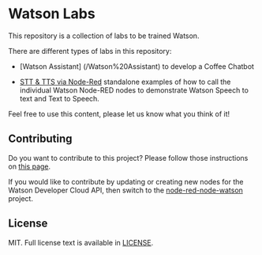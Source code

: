 # Watson Labs

This repository is a collection of labs to be trained Watson.

There are different types of labs in this repository:

- [Watson Assistant] (/Watson%20Assistant) to develop a Coffee Chatbot

- [STT & TTS via Node-Red](/Node%20Red%20Labs) standalone examples of how to call the individual Watson Node-RED nodes to demonstrate Watson Speech to text and Text to Speech.

Feel free to use this content, please let us know what you think of it!

## Contributing
Do you want to contribute to this project? Please follow those instructions on [this page](/CONTRIBUTING.md).

If you would like to contribute by updating or creating new nodes for the Watson Developer Cloud API,
then switch to the [node-red-node-watson](http://github.com/watson-developer-cloud/node-red-node-watson) project.

## License
MIT. Full license text is available in [LICENSE](LICENSE).

